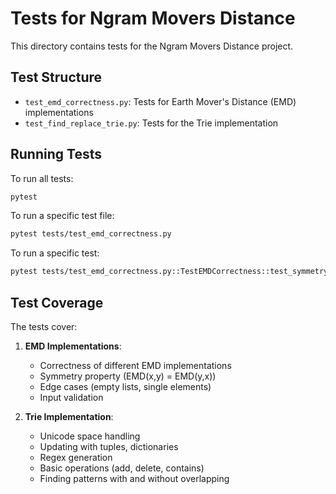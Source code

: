 # Tests for Ngram Movers Distance

This directory contains tests for the Ngram Movers Distance project.

## Test Structure

- `test_emd_correctness.py`: Tests for Earth Mover's Distance (EMD) implementations
- `test_find_replace_trie.py`: Tests for the Trie implementation

## Running Tests

To run all tests:

```bash
pytest
```

To run a specific test file:

```bash
pytest tests/test_emd_correctness.py
```

To run a specific test:

```bash
pytest tests/test_emd_correctness.py::TestEMDCorrectness::test_symmetry
```

## Test Coverage

The tests cover:

1. **EMD Implementations**:
   - Correctness of different EMD implementations
   - Symmetry property (EMD(x,y) = EMD(y,x))
   - Edge cases (empty lists, single elements)
   - Input validation

2. **Trie Implementation**:
   - Unicode space handling
   - Updating with tuples, dictionaries
   - Regex generation
   - Basic operations (add, delete, contains)
   - Finding patterns with and without overlapping